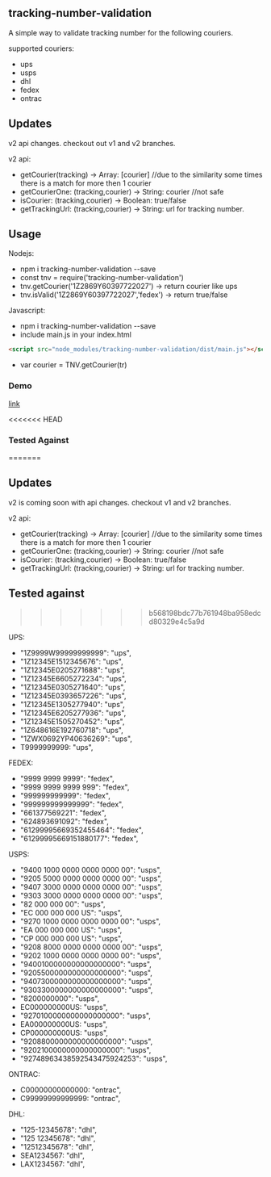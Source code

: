 ## tracking-number-validation

A simple way to validate tracking number for the following couriers.

supported couriers:

- ups
- usps
- dhl
- fedex
- ontrac

## Updates
v2 api changes.
checkout out v1 and v2 branches.

v2 api:

- getCourier(tracking) -> Array: [courier] //due to the similarity some times there is a match for more then 1 courier
- getCourierOne: (tracking,courier) -> String: courier //not safe
- isCourier: (tracking,courier) -> Boolean: true/false
- getTrackingUrl: (tracking,courier) -> String: url for tracking number.

## Usage

Nodejs:

- npm i tracking-number-validation --save
- const tnv = require('tracking-number-validation')
- tnv.getCourier('1Z2869Y60397722027') -> return courier like ups
- tnv.isValid('1Z2869Y60397722027','fedex') -> return true/false

Javascript:

- npm i tracking-number-validation --save
- include main.js in your index.html
```html
<script src="node_modules/tracking-number-validation/dist/main.js"></script>
```
- var courier = TNV.getCourier(tr)

### Demo

[link](https://niradler.github.io/tracking-number-validation/)

<<<<<<< HEAD
### Tested Against
=======
## Updates

v2 is coming soon with api changes.
checkout v1 and v2 branches.

v2 api:

- getCourier(tracking) -> Array: [courier] //due to the similarity some times there is a match for more then 1 courier
- getCourierOne: (tracking,courier) -> String: courier //not safe
- isCourier: (tracking,courier) -> Boolean: true/false
- getTrackingUrl: (tracking,courier) -> String: url for tracking number.

## Tested against
>>>>>>> b568198bdc77b761948ba958edcd80329e4c5a9d

UPS:

- "1Z9999W99999999999": "ups",
- "1Z12345E1512345676": "ups",
- "1Z12345E0205271688": "ups",
- "1Z12345E6605272234": "ups",
- "1Z12345E0305271640": "ups",
- "1Z12345E0393657226": "ups",
- "1Z12345E1305277940": "ups",
- "1Z12345E6205277936": "ups",
- "1Z12345E1505270452": "ups",
- "1Z648616E192760718": "ups",
- "1ZWX0692YP40636269": "ups",
- T9999999999: "ups",

FEDEX:

- "9999 9999 9999": "fedex",
- "9999 9999 9999 999": "fedex",
- "999999999999": "fedex",
- "999999999999999": "fedex",
- "661377569221": "fedex",
- "624893691092": "fedex",
- "61299995669352455464": "fedex",
- "61299995669151880177": "fedex",

USPS:

- "9400 1000 0000 0000 0000 00": "usps",
- "9205 5000 0000 0000 0000 00": "usps",
- "9407 3000 0000 0000 0000 00": "usps",
- "9303 3000 0000 0000 0000 00": "usps",
- "82 000 000 00": "usps",
- "EC 000 000 000 US": "usps",
- "9270 1000 0000 0000 0000 00": "usps",
- "EA 000 000 000 US": "usps",
- "CP 000 000 000 US": "usps",
- "9208 8000 0000 0000 0000 00": "usps",
- "9202 1000 0000 0000 0000 00": "usps",
- "9400100000000000000000": "usps",
- "9205500000000000000000": "usps",
- "9407300000000000000000": "usps",
- "9303300000000000000000": "usps",
- "8200000000": "usps",
- EC000000000US: "usps",
- "9270100000000000000000": "usps",
- EA000000000US: "usps",
- CP000000000US: "usps",
- "9208800000000000000000": "usps",
- "9202100000000000000000": "usps",
- "92748963438592543475924253": "usps",

ONTRAC:

- C00000000000000: "ontrac",
- C99999999999999: "ontrac",

DHL:

- "125-12345678": "dhl",
- "125 12345678": "dhl",
- "12512345678": "dhl",
- SEA1234567: "dhl",
- LAX1234567: "dhl",